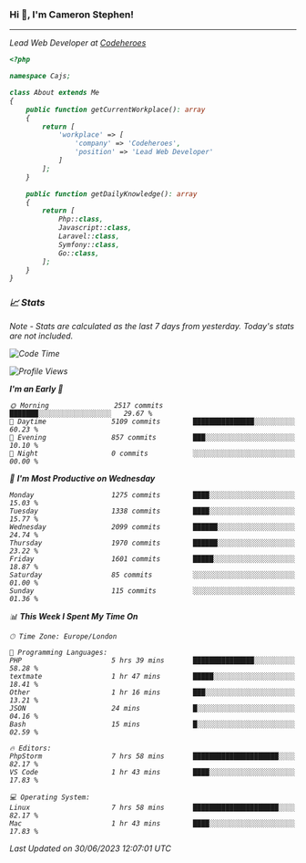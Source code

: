### Hi 👋, I'm Cameron Stephen!
<hr>
<p><em>Lead Web Developer at <a href="https://codeheroes.co.uk">Codeheroes</a></p>


```php
<?php

namespace Cajs;

class About extends Me
{
    public function getCurrentWorkplace(): array
    {
        return [
            'workplace' => [
                'company' => 'Codeheroes',
                'position' => 'Lead Web Developer'
            ]
        ];
    }

    public function getDailyKnowledge(): array
    {
        return [
            Php::class,
            Javascript::class,
            Laravel::class,
            Symfony::class,
            Go::class,
        ];
    }
}
```

### 📈 Stats
<p><em>Note - Stats are calculated as the last 7 days from yesterday. Today's stats are not included.</em></p>


<!--START_SECTION:waka-->
![Code Time](http://img.shields.io/badge/Code%20Time-3%2C423%20hrs%2055%20mins-blue)

![Profile Views](http://img.shields.io/badge/Profile%20Views-0-blue)

**I'm an Early 🐤** 

```text
🌞 Morning                2517 commits        ███████░░░░░░░░░░░░░░░░░░   29.67 % 
🌆 Daytime                5109 commits        ███████████████░░░░░░░░░░   60.23 % 
🌃 Evening                857 commits         ███░░░░░░░░░░░░░░░░░░░░░░   10.10 % 
🌙 Night                  0 commits           ░░░░░░░░░░░░░░░░░░░░░░░░░   00.00 % 
```
📅 **I'm Most Productive on Wednesday** 

```text
Monday                   1275 commits        ████░░░░░░░░░░░░░░░░░░░░░   15.03 % 
Tuesday                  1338 commits        ████░░░░░░░░░░░░░░░░░░░░░   15.77 % 
Wednesday                2099 commits        ██████░░░░░░░░░░░░░░░░░░░   24.74 % 
Thursday                 1970 commits        ██████░░░░░░░░░░░░░░░░░░░   23.22 % 
Friday                   1601 commits        █████░░░░░░░░░░░░░░░░░░░░   18.87 % 
Saturday                 85 commits          ░░░░░░░░░░░░░░░░░░░░░░░░░   01.00 % 
Sunday                   115 commits         ░░░░░░░░░░░░░░░░░░░░░░░░░   01.36 % 
```


📊 **This Week I Spent My Time On** 

```text
🕑︎ Time Zone: Europe/London

💬 Programming Languages: 
PHP                      5 hrs 39 mins       ███████████████░░░░░░░░░░   58.28 % 
textmate                 1 hr 47 mins        █████░░░░░░░░░░░░░░░░░░░░   18.41 % 
Other                    1 hr 16 mins        ███░░░░░░░░░░░░░░░░░░░░░░   13.21 % 
JSON                     24 mins             █░░░░░░░░░░░░░░░░░░░░░░░░   04.16 % 
Bash                     15 mins             █░░░░░░░░░░░░░░░░░░░░░░░░   02.59 % 

🔥 Editors: 
PhpStorm                 7 hrs 58 mins       █████████████████████░░░░   82.17 % 
VS Code                  1 hr 43 mins        ████░░░░░░░░░░░░░░░░░░░░░   17.83 % 

💻 Operating System: 
Linux                    7 hrs 58 mins       █████████████████████░░░░   82.17 % 
Mac                      1 hr 43 mins        ████░░░░░░░░░░░░░░░░░░░░░   17.83 % 
```


 Last Updated on 30/06/2023 12:07:01 UTC
<!--END_SECTION:waka-->
